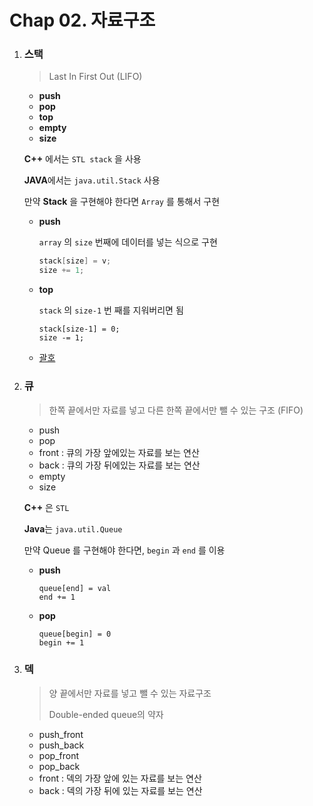 # Chap 02. 자료구조

1. ### 스택

   > Last In First Out (LIFO)

   - **push**
   - **pop**
   - **top**
   - **empty**
   - **size**

   **C++** 에서는 `STL stack` 을 사용

   **JAVA**에서는 `java.util.Stack` 사용

   만약 **Stack** 을 구현해야 한다면 `Array` 를 통해서 구현

   - **push**

     `array` 의 `size` 번째에 데이터를 넣는 식으로 구현

     ```java
     stack[size] = v;
     size += 1;
     ```

   - **top**

     `stack` 의 `size-1` 번 째를 지워버리면 됨

     ```
     stack[size-1] = 0;
     size -= 1;
     ```

   - [괄호](https://www.acmicpc.net/problem/9012)




2. ### 큐

   > 한쪽 끝에서만 자료를 넣고 다른 한쪽 끝에서만 뺄 수 있는 구조 (FIFO)

   - push
   - pop
   - front : 큐의 가장 앞에있는 자료를 보는 연산
   - back : 큐의 가장 뒤에있는 자료를 보는 연산
   - empty
   - size

   **C++** 은 `STL`

   **Java**는 `java.util.Queue`

   만약 Queue 를 구현해야 한다면, `begin` 과 `end` 를 이용

   - **push**

     ```
     queue[end] = val
     end += 1
     ```

   - **pop**

     ```
     queue[begin] = 0
     begin += 1
     ```



3. ### 덱

   > 양 끝에서만 자료를 넣고 뺄 수 있는 자료구조
   >
   > Double-ended queue의 약자

   - push_front
   - push_back
   - pop_front
   - pop_back
   - front : 덱의 가장 앞에 있는 자료를 보는 연산
   - back : 덱의 가장 뒤에 있는 자료를 보는 연산





















